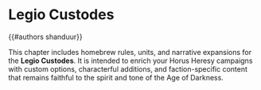 # Legio Custodes

{{#authors shanduur}}

This chapter includes homebrew rules, units, and narrative expansions for the **Legio Custodes**. It is intended to enrich your Horus Heresy campaigns with custom options, characterful additions, and faction-specific content that remains faithful to the spirit and tone of the Age of Darkness.

